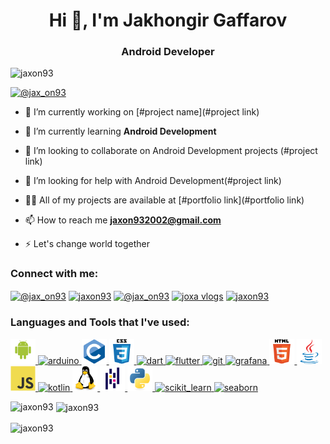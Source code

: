 <h1 align="center">Hi 👋, I'm Jakhongir Gaffarov</h1>
<h3 align="center">Android Developer</h3>

<p align="left"> <img src="https://komarev.com/ghpvc/?username=jaxon93&label=Profile%20views&color=0e75b6&style=flat" alt="jaxon93" /> </p>

<p align="left"> <a href="https://twitter.com/@jax_on93" target="blank"><img src="https://img.shields.io/twitter/follow/jax_on93?logo=twitter&style=for-the-badge" alt="@jax_on93" /></a> </p>

- 🔭 I’m currently working on [#project name](#project link)

- 🌱 I’m currently learning **Android Development**

- 👯 I’m looking to collaborate on Android Development projects (#project link)

- 🤝 I’m looking for help with Android Development(#project link)

- 👨‍💻 All of my projects are available at [#portfolio link](#portfolio link)

- 📫 How to reach me **jaxon932002@gmail.com**

- ⚡ Let's change world together

<h3 align="left">Connect with me:</h3>
<p align="left">
<a href="https://twitter.com/@jax_on93" target="blank"><img align="center" src="https://raw.githubusercontent.com/rahuldkjain/github-profile-readme-generator/master/src/images/icons/Social/twitter.svg" alt="@jax_on93" height="30" width="40" /></a>
<a href="https://linkedin.com/in/jaxon93" target="blank"><img align="center" src="https://raw.githubusercontent.com/rahuldkjain/github-profile-readme-generator/master/src/images/icons/Social/linked-in-alt.svg" alt="jaxon93" height="30" width="40" /></a>
<a href="https://www.instagram.com/jax_on93/" target="blank"><img align="center" src="https://raw.githubusercontent.com/rahuldkjain/github-profile-readme-generator/master/src/images/icons/Social/instagram.svg" alt="@jax_on93" height="30" width="40" /></a>
<a href="https://www.youtube.com/c/joxa vlogs" target="blank"><img align="center" src="https://raw.githubusercontent.com/rahuldkjain/github-profile-readme-generator/master/src/images/icons/Social/youtube.svg" alt="joxa vlogs" height="30" width="40" /></a>
<a href="https://www.leetcode.com/jaxon93" target="blank"><img align="center" src="https://raw.githubusercontent.com/rahuldkjain/github-profile-readme-generator/master/src/images/icons/Social/leet-code.svg" alt="jaxon93" height="30" width="40" /></a>
</p>

<h3 align="left">Languages and Tools that I've used:</h3>
<p style="margin-bottom:1000px, align="left"> <a href="https://developer.android.com" target="_blank" rel="noreferrer"> <img src="https://raw.githubusercontent.com/devicons/devicon/master/icons/android/android-original-wordmark.svg" alt="android" width="40" height="40"/> </a> <a href="https://www.arduino.cc/" target="_blank" rel="noreferrer"> <img src="https://cdn.worldvectorlogo.com/logos/arduino-1.svg" alt="arduino" width="40" height="40"/> </a> <a href="https://www.cprogramming.com/" target="_blank" rel="noreferrer"> <img src="https://raw.githubusercontent.com/devicons/devicon/master/icons/c/c-original.svg" alt="c" width="40" height="40"/> </a> <a href="https://www.w3schools.com/css/" target="_blank" rel="noreferrer"> <img src="https://raw.githubusercontent.com/devicons/devicon/master/icons/css3/css3-original-wordmark.svg" alt="css3" width="40" height="40"/> </a> <a href="https://dart.dev" target="_blank" rel="noreferrer"> <img src="https://www.vectorlogo.zone/logos/dartlang/dartlang-icon.svg" alt="dart" width="40" height="40"/> </a> <a href="https://flutter.dev" target="_blank" rel="noreferrer"> <img src="https://www.vectorlogo.zone/logos/flutterio/flutterio-icon.svg" alt="flutter" width="40" height="40"/> </a> <a href="https://git-scm.com/" target="_blank" rel="noreferrer"> <img src="https://www.vectorlogo.zone/logos/git-scm/git-scm-icon.svg" alt="git" width="40" height="40"/> </a> <a href="https://grafana.com" target="_blank" rel="noreferrer"> <img src="https://www.vectorlogo.zone/logos/grafana/grafana-icon.svg" alt="grafana" width="40" height="40"/> </a> <a href="https://www.w3.org/html/" target="_blank" rel="noreferrer"> <img src="https://raw.githubusercontent.com/devicons/devicon/master/icons/html5/html5-original-wordmark.svg" alt="html5" width="40" height="40"/> </a> <a href="https://www.java.com" target="_blank" rel="noreferrer"> <img src="https://raw.githubusercontent.com/devicons/devicon/master/icons/java/java-original.svg" alt="java" width="40" height="40"/> </a> <a href="https://developer.mozilla.org/en-US/docs/Web/JavaScript" target="_blank" rel="noreferrer"> <img src="https://raw.githubusercontent.com/devicons/devicon/master/icons/javascript/javascript-original.svg" alt="javascript" width="40" height="40"/> </a> <a href="https://kotlinlang.org" target="_blank" rel="noreferrer"> <img src="https://www.vectorlogo.zone/logos/kotlinlang/kotlinlang-icon.svg" alt="kotlin" width="40" height="40"/> </a> <a href="https://www.linux.org/" target="_blank" rel="noreferrer"> <img src="https://raw.githubusercontent.com/devicons/devicon/master/icons/linux/linux-original.svg" alt="linux" width="40" height="40"/> </a> <a href="https://pandas.pydata.org/" target="_blank" rel="noreferrer"> <img src="https://raw.githubusercontent.com/devicons/devicon/2ae2a900d2f041da66e950e4d48052658d850630/icons/pandas/pandas-original.svg" alt="pandas" width="40" height="40"/> </a> <a href="https://www.python.org" target="_blank" rel="noreferrer"> <img src="https://raw.githubusercontent.com/devicons/devicon/master/icons/python/python-original.svg" alt="python" width="40" height="40"/> </a> <a href="https://scikit-learn.org/" target="_blank" rel="noreferrer"> <img src="https://upload.wikimedia.org/wikipedia/commons/0/05/Scikit_learn_logo_small.svg" alt="scikit_learn" width="40" height="40"/> </a> <a href="https://seaborn.pydata.org/" target="_blank" rel="noreferrer"> <img src="https://seaborn.pydata.org/_images/logo-mark-lightbg.svg" alt="seaborn" width="40" height="40"/> </a> </p>

<p><img align="left" src="https://github-readme-stats.vercel.app/api/top-langs?username=jaxon93&show_icons=true&locale=en&layout=compact" alt="jaxon93" /></p>

<p>&nbsp;<img align="center" src="https://github-readme-stats.vercel.app/api?username=jaxon93&show_icons=true&locale=en" alt="jaxon93" /></p>

<p><img align="center" src="https://github-readme-streak-stats.herokuapp.com/?user=jaxon93&" alt="jaxon93" /></p>
